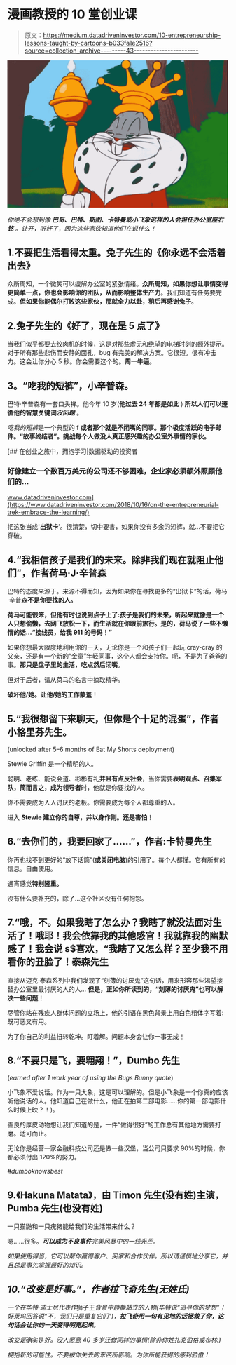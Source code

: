 # 漫画教授的 10 堂创业课

> 原文：<https://medium.datadriveninvestor.com/10-entrepreneurship-lessons-taught-by-cartoons-b033fa1e2516?source=collection_archive---------43----------------------->

![](img/44b91d3b4073e4f2e0405fe11f0144e8.png)

*你绝不会想到像* ***巴哥、巴特、斯图、卡特曼或小飞象这样的人会担任办公室座右铭*** *。让开，听好了，因为这些家伙知道他们在说什么！*

## 1.**不要把生活看得太重。兔子先生的《你永远不会活着出去》**

众所周知，一个微笑可以缓解办公室的紧张情绪。**众所周知，如果你想让事情变得更简单一点，你也会影响你的团队，从而影响整体生产力**。我们知道有任务要完成。**但如果你能偶尔打败这些家伙，那就全力以赴，稍后再感谢兔子**。

## 2.兔子先生的《好了，现在是 5 点了》

当我们似乎都要去绞肉机的时候，这是对那些虚无和绝望的电梯时刻的额外提示。对于所有那些悲伤而安静的面孔，bug 有完美的解决方案。它很短。很有冲击力。这会让你分心 5 秒。你会需要这个的。**周一牛逼**。

## **3。“吃我的短裤**”，小辛普森。

巴特·辛普森有一套口头禅。他今年 10 岁(**他过去 24 年都是如此** ) **所以人们可以遵循他的智慧关键词*没问题*** 。

*吃我的短裤*是一个典型的 f **或者那个就是不闭嘴的同事。那个极度活跃的电子邮件。“故事终结者”。挑战每个人做没人真正感兴趣的办公室外事情的家伙。**

[](https://www.datadriveninvestor.com/2018/10/16/on-the-entrepreneurial-trek-embrace-the-learning/) [## 在创业之旅中，拥抱学习|数据驱动的投资者

### 好像建立一个数百万美元的公司还不够困难，企业家必须额外照顾他们的…

www.datadriveninvestor.com](https://www.datadriveninvestor.com/2018/10/16/on-the-entrepreneurial-trek-embrace-the-learning/) 

把这张当成'**出狱卡**'。很清楚，切中要害，如果你没有多余的短裤，就…不要把它穿破。

## 4.“我相信孩子是我们的未来。除非我们现在就阻止他们”，作者荷马·J·辛普森

巴特的态度来源于。来源不得而知，因为如果你在寻找更多的“出狱卡”的话，荷马·辛普森**不是你要找的人。**

**荷马可能很笨，但他有时也说到点子上了:孩子是我们的未来，听起来就像是一个人只想偷懒，去网飞放松一下，而生活就在你眼前旅行。是的，荷马说了一些不懒惰的话…“接线员，给我 911 的号码！”**

如果你想最大限度地利用你的一天，无论你是一个和孩子们一起玩 cray-cray 的父亲，还是有一个新的“金童”年轻同事，这个人都会支持你。呃，不是为了爸爸的事。**那只是盘子里的生活，吃点然后闭嘴**。

但对于后者，请从荷马的名言中摘取精华。

**破坏他/她。让他/她的工作蒙羞**！

## 5.“我很想留下来聊天，但你是个十足的混蛋”，作者小格里芬先生。

(unlocked after 5–6 months of Eat My Shorts deployment)

Stewie Griffin 是一个精明的人。

聪明、老练、能说会道、彬彬有礼**并且有点反社会**，当你需要**表明观点、召集军队，简而言之，成为领导者**时，他就是你要找的人。

你不需要成为人人讨厌的老板。你需要成为每个人都尊重的人。

进入 **Stewie 建立你的自尊，并以身作则。还是害怕**！

## 6.“去你们的，我要回家了……”，作者:卡特曼先生

你再也找不到更好的“放下话筒”(**或关闭电脑**)的引用了。每个人都懂。它有所有的信息。自由使用。

通宵感觉**特别隆重。**

没有什么要补充的，除了…这个社区没有任何抱怨。

## 7.“哦，不。如果我瞎了怎么办？我瞎了就没法面对生活了！哦耶！我会依靠我的其他感官！我就靠我的幽默感了！我会说 s$喜欢，“我瞎了又怎么样？至少我不用看你的丑脸了！泰森先生

直接从迈克·泰森系列中我们发现了“刻薄的讨厌鬼”这句话，用来形容那些渴望接替办公室里最讨厌的人的人… **但是，正如你所读到的，“刻薄的讨厌鬼”也可以解决一些问题**！

尽管你站在残疾人群体问题的立场上，他的引语在黑色背景上用白色粗体字写着:既可恶又有用。

为了你自己的利益扭转乾坤。盯着解。问题本身会让你一事无成！

## 8.“不要只是飞，要翱翔！”，Dumbo 先生

(*earned after 1 work year of using the Bugs Bunny quote*)

小飞象不爱说话。作为一只大象，这是可以理解的。但是小飞象是一个你真的应该听他说话的人。他知道自己在做什么，他正在拍第二部电影……你的第一部电影什么时候上映？！)。

善良的厚皮动物想让我们知道的是，一件“做得很好”的工作总有其他地方需要打磨。适可而止。

无论你是经营一家金融科技公司还是做一些汉堡，当公司只要求 90%的时候，你都必须付出 120%的努力。

*#dumboknowsbest*

## 9.《Hakuna Matata》，由 Timon 先生(没有姓)主演，Pumba 先生(也没有姓)

一只猫鼬和一只疣猪能给我们的生活带来什么？

嗯……很多。***可以成为不良事件****完美风暴中的一线光芒。*

*如果使用得当，它可以帮你赢得客户、买家和合作伙伴。所以请谨慎地分享它，并且总是事先掌握最好的知识。*

## *10.“改变是好事。”，作者拉飞奇先生(无姓氏)*

*一个在华特·迪士尼代表作*狮子王*背景中静静站立的人物(华特说“追寻你的梦想”；好莱坞回答说“不，我们只是重复它们”)，**拉飞奇用一句有见地的话拯救了你，这句话会让你的一天变得明亮起来**。*

*改变是*确实是*好。没人愿意 40 多岁还做同样的事情(除非你姓扎克伯格或布林:)*

*拥抱新的可能性。不要被你失去的东西所影响。为你所能获得的感到骄傲！*